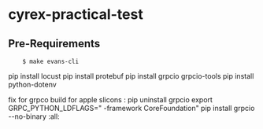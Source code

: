 # cyrex-practical-test

## Pre-Requirements
```
    $ make evans-cli
```

pip install locust
pip install protebuf
pip install grpcio grpcio-tools
pip install python-dotenv


fix for grpco build for apple slicons :
    pip uninstall grpcio
    export GRPC_PYTHON_LDFLAGS=" -framework CoreFoundation"
    pip install grpcio --no-binary :all:

